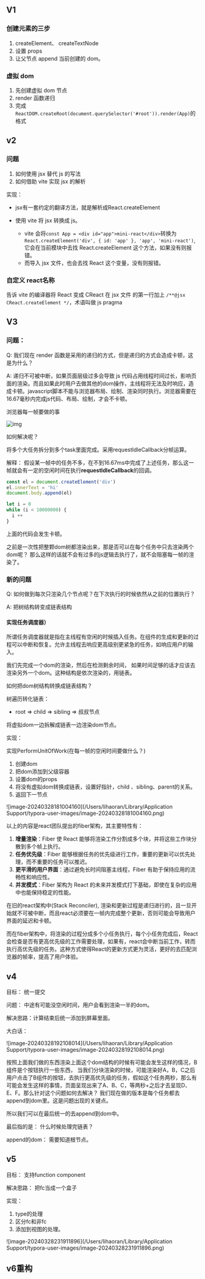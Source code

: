 ## V1

### 创建元素的三步

1. createElement、 createTextNode
2. 设置 props
3. 让父节点 append 当前创建的 dom。

### 虚拟 dom

1. 先创建虚拟 dom 节点
2. render 函数递归
3. 完成`ReactDOM.createRoot(document.querySelector('#root')).render(App)`的格式

## v2

### 问题

1. 如何使用 jsx 替代 js 的写法
2. 如何借助 vite 实现 jsx 的解析

实现：

- jsx有一套约定的翻译方法，就是解析成React.createElement

- 使用 vite 将 jsx 转换成 js。
  - vite 会将`const App = <div id="app">mini-react</div>`转换为`React.createElement('div', { id: 'app' }, 'app', 'mini-react')`, 它会在当前模块中去找 React.createElement 这个方法，如果没有则报错。
  - 而导入 jsx 文件，也会去找 React 这个变量，没有则报错。

### 自定义 react名称

告诉 vite 的编译器将 React 变成 CReact
在 jsx 文件 的第一行加上 `/**@jsx CReact.createElement */`，术语叫做 js pragma



## V3

### 问题：

Q: 我们现在 render 函数是采用的递归的方式，但是递归的方式会造成卡顿，这是为什么？

A: 递归不可被中断，如果页面层级过多会导致 js 代码占用线程时间过长，影响页面的渲染。而且如果此时用户去做其他的dom操作，主线程将无法及时响应，造成卡顿。javascript脚本不能与浏览器布局、绘制、渲染同时执行。浏览器需要在16.67毫秒内完成js代码、布局、绘制，才会不卡顿。

浏览器每一帧要做的事

![img](https://p3-juejin.byteimg.com/tos-cn-i-k3u1fbpfcp/038ea55906694169b3fed2760ba60e7c~tplv-k3u1fbpfcp-zoom-in-crop-mark:1512:0:0:0.awebp)



如何解决呢？

将多个大任务拆分到多个task里面完成。采用requestIdleCallback分帧运算。

解释： 假设某一帧中的任务不多，在不到16.67ms中完成了上述任务，那么这一帧就会有一定的空闲时间在执行**requestIdleCallback**的回调。

```js
const el = document.createElement('div')
el.innerText = 'hi'
document.body.append(el)

let i = 0
while (i < 10000000) {
  i ++
} 
```

上面的代码会发生卡顿。

之前是一次性把整颗dom树都渲染出来，那是否可以在每个任务中只去渲染两个dom呢？ 那么这样的话就不会有过多的js逻辑去执行了，就不会阻塞每一帧的渲染了。



### 新的问题

Q: 如何做到每次只渲染几个节点呢？在下次执行的时候依然从之前的位置执行？

A: 把树结构转变成链表结构



#### 实现任务调度器）

所谓任务调度器就是指在主线程有空闲的时候插入任务。在组件的生成和更新的过程可以中断和恢复。允许主线程去响应更高级别更紧急的任务，如响应用户的输入。



我们先完成一个dom的渲染，然后在检测剩余时间， 如果时间足够的话才应该去渲染另外一个dom。这种结构是依次渲染的，用链表。

如何把dom树结构转换成链表结构？

树遍历转化链表：

-  root => child => sibling => 叔叔节点

将虚拟dom一边拆解成链表一边渲染dom节点。

实现：

实现PerformUnitOfWork(在每一帧的空闲时间要做什么？)

1. 创建dom
2. 把dom添加到父级容器
3. 设置dom的props
4. 将没有虚拟dom转换成链表，设置好指针，child 、sibling、parent的关系。
5. 返回下一节点



![image-20240328181004160](/Users/lihaoran/Library/Application Support/typora-user-images/image-20240328181004160.png)

以上的内容是react团队提出的fiber架构，其主要特性有：

1. **增量渲染**：Fiber 使 React 能够将渲染工作分割成多个块，并将这些工作块分散到多个帧上执行。
2. **任务优先级**：Fiber 能够根据任务的优先级进行工作，重要的更新可以优先处理，而不重要的任务可以推迟。
3.  **更平滑的用户界面**：通过避免长时间阻塞主线程，Fiber 有助于保持应用的流畅性和响应性。
4. **并发模式**：Fiber 架构为 React 的未来并发模式打下基础，即使在复杂的应用中也能保持稳定的性能。



在旧的react架构中(Stack Reconciler),  渲染和更新过程是递归进行的，且一旦开始就不可被中断，而且react必须要在一帧内完成整个更新，否则可能会导致用户界面的延迟和卡顿。

而在fiber架构中，将渲染的过程分成多个小任务执行，每个小任务完成后，React会检查是否有更高优先级的工作需要处理，如果有，react会中断当前工作，转而执行高优先级的任务。这种方式使得React的更新方式更为灵活，更好的去匹配浏览器的帧率，提高了用户体验。



## v4

目标： 统一提交

问题： 中途有可能没空闲时间，用户会看到渲染一半的dom。

解决思路：计算结束后统一添加到屏幕里面。



大白话： 

![image-20240328192108014](/Users/lihaoran/Library/Application Support/typora-user-images/image-20240328192108014.png)

按照上面我们做的东西渲染上面这个dom结构的时候有可能会发生这样的情况，B组件是个按钮执行一些东西， 当我们分块渲染的时候，可能渲染好A，B，C之后用户点击了B组件的按钮，去执行更高优先级的任务，假如这个任务两秒，那么有可能会发生这样的事情，页面呈现出来了A、B、C，等两秒+之后才去呈现D、E、F。那么针对这个问题如何去解决？
我们现在做的版本是每个任务都去append到dom里。这是问题出现的关键点。

所以我们可以在最后统一的去append到dom中。

最后指的是： 什么时候处理完链表？

append的dom： 需要知道根节点。



## v5

目标： 支持function component

解决思路： 把fc当成一个盒子

实现：

1. type的处理
2. 区分fc和非fc
3. 添加到视图的处理。

![image-20240328231911896](/Users/lihaoran/Library/Application Support/typora-user-images/image-20240328231911896.png)



## v6重构


